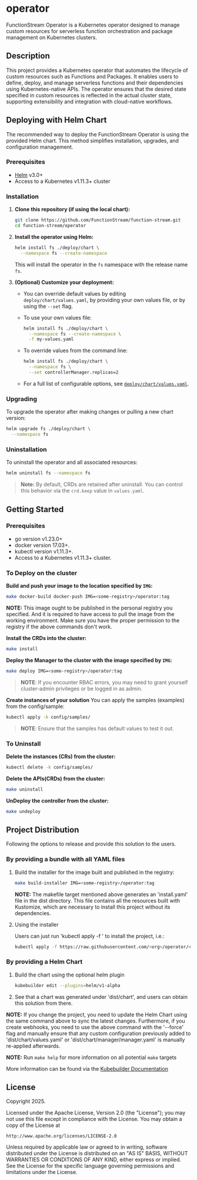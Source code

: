 # operator

FunctionStream Operator is a Kubernetes operator designed to manage custom resources for serverless function
orchestration and package management on Kubernetes clusters.

## Description

This project provides a Kubernetes operator that automates the lifecycle of custom resources such as Functions and
Packages. It enables users to define, deploy, and manage serverless functions and their dependencies using
Kubernetes-native APIs. The operator ensures that the desired state specified in custom resources is reflected in the
actual cluster state, supporting extensibility and integration with cloud-native workflows.

## Deploying with Helm Chart

The recommended way to deploy the FunctionStream Operator is using the provided Helm chart. This method simplifies
installation, upgrades, and configuration management.

### Prerequisites

- [Helm](https://helm.sh/) v3.0+
- Access to a Kubernetes v1.11.3+ cluster

### Installation

1. **Clone this repository (if using the local chart):**

   ```sh
   git clone https://github.com/FunctionStream/function-stream.git
   cd function-stream/operator
   ```

2. **Install the operator using Helm:**

   ```sh
   helm install fs ./deploy/chart \
     --namespace fs --create-namespace
   ```
   This will install the operator in the `fs` namespace with the release name `fs`.

3. **(Optional) Customize your deployment:**
    - You can override default values by editing `deploy/chart/values.yaml`, by providing your own values file, or by
      using the `--set` flag.
    - To use your own values file:

      ```sh
      helm install fs ./deploy/chart \
        --namespace fs --create-namespace \
        -f my-values.yaml
      ```

    - To override values from the command line:

      ```sh
      helm install fs ./deploy/chart \
        --namespace fs \
        --set controllerManager.replicas=2
      ```

    - For a full list of configurable options, see [`deploy/chart/values.yaml`](deploy/chart/values.yaml).

### Upgrading

To upgrade the operator after making changes or pulling a new chart version:

```sh
helm upgrade fs ./deploy/chart \
  --namespace fs
```

### Uninstallation

To uninstall the operator and all associated resources:

```sh
helm uninstall fs --namespace fs
```

> **Note:** By default, CRDs are retained after uninstall. You can control this behavior via the `crd.keep` value in
`values.yaml`.

## Getting Started

### Prerequisites

- go version v1.23.0+
- docker version 17.03+.
- kubectl version v1.11.3+.
- Access to a Kubernetes v1.11.3+ cluster.

### To Deploy on the cluster

**Build and push your image to the location specified by `IMG`:**

```sh
make docker-build docker-push IMG=<some-registry>/operator:tag
```

**NOTE:** This image ought to be published in the personal registry you specified.
And it is required to have access to pull the image from the working environment.
Make sure you have the proper permission to the registry if the above commands don't work.

**Install the CRDs into the cluster:**

```sh
make install
```

**Deploy the Manager to the cluster with the image specified by `IMG`:**

```sh
make deploy IMG=<some-registry>/operator:tag
```

> **NOTE**: If you encounter RBAC errors, you may need to grant yourself cluster-admin
> privileges or be logged in as admin.

**Create instances of your solution**
You can apply the samples (examples) from the config/sample:

```sh
kubectl apply -k config/samples/
```

> **NOTE**: Ensure that the samples has default values to test it out.

### To Uninstall

**Delete the instances (CRs) from the cluster:**

```sh
kubectl delete -k config/samples/
```

**Delete the APIs(CRDs) from the cluster:**

```sh
make uninstall
```

**UnDeploy the controller from the cluster:**

```sh
make undeploy
```

## Project Distribution

Following the options to release and provide this solution to the users.

### By providing a bundle with all YAML files

1. Build the installer for the image built and published in the registry:

    ```sh
    make build-installer IMG=<some-registry>/operator:tag
    ```

   **NOTE:** The makefile target mentioned above generates an 'install.yaml'
   file in the dist directory. This file contains all the resources built
   with Kustomize, which are necessary to install this project without its
   dependencies.

2. Using the installer

   Users can just run 'kubectl apply -f <URL for YAML BUNDLE>' to install
   the project, i.e.:

    ```sh
    kubectl apply -f https://raw.githubusercontent.com/<org>/operator/<tag or branch>/dist/install.yaml
    ```

### By providing a Helm Chart

1. Build the chart using the optional helm plugin

    ```sh
    kubebuilder edit --plugins=helm/v1-alpha
    ```

2. See that a chart was generated under 'dist/chart', and users
   can obtain this solution from there.

**NOTE:** If you change the project, you need to update the Helm Chart
using the same command above to sync the latest changes. Furthermore,
if you create webhooks, you need to use the above command with
the '--force' flag and manually ensure that any custom configuration
previously added to 'dist/chart/values.yaml' or 'dist/chart/manager/manager.yaml'
is manually re-applied afterwards.

**NOTE:** Run `make help` for more information on all potential `make` targets

More information can be found via the [Kubebuilder Documentation](https://book.kubebuilder.io/introduction.html)

## License

Copyright 2025.

Licensed under the Apache License, Version 2.0 (the "License");
you may not use this file except in compliance with the License.
You may obtain a copy of the License at

    http://www.apache.org/licenses/LICENSE-2.0

Unless required by applicable law or agreed to in writing, software
distributed under the License is distributed on an "AS IS" BASIS,
WITHOUT WARRANTIES OR CONDITIONS OF ANY KIND, either express or implied.
See the License for the specific language governing permissions and
limitations under the License.

